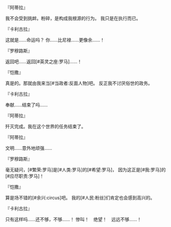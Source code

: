 『阿蒂拉』

我不会受到挑衅。粉碎，是构成我根源的行为。
我只是在执行而已。

『卡利古拉』

这就是……命运吗？
你……比尼禄……更像余……！

『罗穆路斯』

返回吧……返回[#英灵之座:罗马]……！

『恺撒』

真是的。那就由我来当[#当政者:反面人物]吧。
反正我不讨厌俗世的政务。

『卡利古拉』

奉献……结束了吗……

『阿蒂拉』

歼灭完成。我在这个世界的任务结束了。

『阿蒂拉』

文明……意外地顽强……

『罗穆路斯』

毫无疑问，[#繁荣:罗马]是[#人类:罗马]的[#希望:罗马]，
因为这正是[#我:罗马]的[#应尽职责:罗马]！

『恺撒』

算是场不错的[#余兴:circus]吧。
我的[#人民:粉丝]们肯定也会感到高兴的。

『卡利古拉』

只有这样吗……还不够，不够……！
惨叫！　绝望！　远远不够……！

